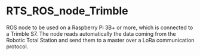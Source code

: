 # RTS_ROS_node_Trimble

ROS node to be used on a Raspberry Pi 3B+ or more, which is connected to a Trimble S7.
The node reads automatically the data coming from the Robotic Total Station and send them to a master over a LoRa communication protocol.
